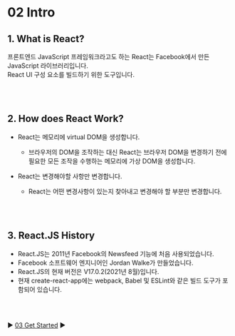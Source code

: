 # 02 Intro

## 1. What is React?

프론트엔드 JavaScript 프레임워크라고도 하는 React는 Facebook에서 만든 JavaScript 라이브러리입니다.  
React UI 구성 요소를 빌드하기 위한 도구입니다.

<br/>
<br/>

## 2. How does React Work?

- React는 메모리에 virtual DOM을 생성합니다.

  - 브라우저의 DOM을 조작하는 대신 React는 브라우저 DOM을 변경하기 전에 필요한 모든 조작을 수행하는 메모리에 가상 DOM을 생성합니다.

- React는 변경해야할 사항만 변경합니다.
  - React는 어떤 변경사항이 있는지 찾아내고 변경해야 할 부분만 변경합니다.

<br/>
<br/>

## 3. React.JS History

- React.JS는 2011년 Facebook의 Newsfeed 기능에 처음 사용되었습니다.
- Facebook 소프트웨어 엔지니어인 Jordan Walke가 만들었습니다.
- React.JS의 현재 버전은 V17.0.2(2021년 8월)입니다.
- 현재 create-react-app에는 webpack, Babel 및 ESLint와 같은 빌드 도구가 포함되어 있습니다.

<br/>
<br/>

:arrow_forward: [03 Get Started](./03%20Get%20Started.md) :arrow_forward:
